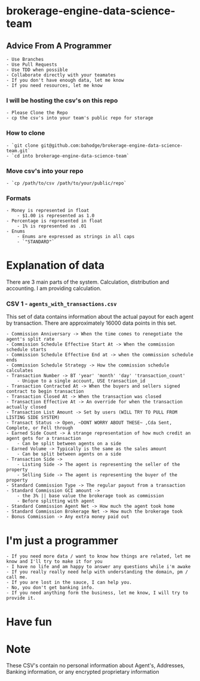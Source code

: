# brokerage-engine-data-science-team


## Advice From A Programmer

	- Use Branches
	- Use Pull Requests
	- Use TDD when possible
	- Collaborate directly with your teamates
	- If you don't have enough data, let me know
	- If you need resources, let me know

### I will be hosting the csv's on this repo

	- Please Clone the Repo
	- cp the csv's into your team's public repo for storage
	

### How to clone

	- `git clone git@github.com:bahodge/brokerage-engine-data-science-team.git`
	- `cd into brokerage-engine-data-science-team`

### Move csv's into your repo

	- `cp /path/to/csv /path/to/your/public/repo`

### Formats
	- Money is represented in float
		- $1.00 is represented as 1.0
	- Percentage is represented in float
		- 1% is represented as .01
	- Enums
		- Enums are expressed as strings in all caps
		- `"STANDARD"`

# Explanation of data
There are 3 main parts of the system. Calculation, distribution and accounting. I am providing calculation.

### CSV 1 - `agents_with_transactions.csv`

This set of data contains information about the actual payout for each agent by transaction. There are approximately 16000 data points in this set. 

	- Commission Anniversary -> When the time comes to renegotiate the agent's split rate
	- Commission Schedule Effective Start At -> When the commission schedule starts
	- Commission Schedule Effective End at -> when the commission schedule ends
	- Commission Schedule Strategy -> How the commission schedule calculates
	- Transaction Number -> BT 'year' 'month' 'day' 'transaction_count'
		- Unique to a single account, USE transaction_id
	- Transaction Contracted At -> When the buyers and sellers signed contract to begin transaction
	- Transaction Closed At -> When the transaction was closed
	- Transaction Effective At -> An override for when the transaction actually closed
	- Transaction List Amount -> Set by users (WILL TRY TO PULL FROM LISTING SIDE SYSTEM)
	- Transact Status -> Open, ~DONT WORRY ABOUT THESE~ ,Cda Sent, Complete, or Fell through
	- Earned Side Count -> A strange representation of how much credit an agent gets for a transaction
		- Can be split between agents on a side
	- Earned Volume -> Typically is the same as the sales amount
		- Can be split between agents on a side
	- Transaction Side ->
		- Listing Side -> The agent is representing the seller of the property
		- Selling Side -> The agent is representing the buyer of the property
	- Standard Commission Type -> The regular payout from a transaction
	- Standard Commission GCI amount -> 
		- the 3% || base value the brokerage took as commission
		- Before splitting with agent
	- Standard Commission Agent Net -> How much the agent took home
	- Standard Commission Brokerage Net -> How much the brokerage took
	- Bonus Commission -> Any extra money paid out

# I'm just a programmer
	- If you need more data / want to know how things are related, let me know and I'll try to make it for you
	- I have no life and am happy to answer any questions while i'm awake
	- If you really really need help with understanding the domain, pm / call me. 
	- If you are lost in the sauce, I can help you.
	- No, you don't get banking info.
	- If you need anything form the business, let me know, I will try to provide it. 

# Have fun


# Note

These CSV's contain no personal information about Agent's, Addresses, Banking information, or any encrypted proprietary information
